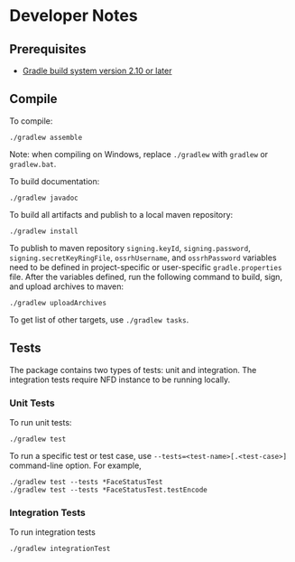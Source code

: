# Developer Notes

## Prerequisites

- [Gradle build system version 2.10 or later](http://gradle.org/)

## Compile

To compile:

    ./gradlew assemble

Note: when compiling on Windows, replace `./gradlew` with `gradlew` or `gradlew.bat`.

To build documentation:

    ./gradlew javadoc

To build all artifacts and publish to a local maven repository:

    ./gradlew install

To publish to maven repository `signing.keyId`, `signing.password`, `signing.secretKeyRingFile`,
`ossrhUsername`, and `ossrhPassword` variables need to be defined in project-specific or
user-specific `gradle.properties` file.  After the variables defined, run the following command
to build, sign, and upload archives to maven:

    ./gradlew uploadArchives

To get list of other targets, use `./gradlew tasks`.

## Tests

The package contains two types of tests: unit and integration.  The integration tests require
NFD instance to be running locally.

### Unit Tests

To run unit tests:

    ./gradlew test

To run a specific test or test case, use `--tests=<test-name>[.<test-case>]` command-line option. For example,

    ./gradlew test --tests *FaceStatusTest
    ./gradlew test --tests *FaceStatusTest.testEncode

### Integration Tests

To run integration tests

    ./gradlew integrationTest
